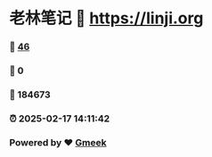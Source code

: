 # 老林笔记 :link: https://linji.org 
### :page_facing_up: [46](https://linji.org/tag.html) 
### :speech_balloon: 0 
### :hibiscus: 184673 
### :alarm_clock: 2025-02-17 14:11:42 
### Powered by :heart: [Gmeek](https://github.com/Meekdai/Gmeek)
